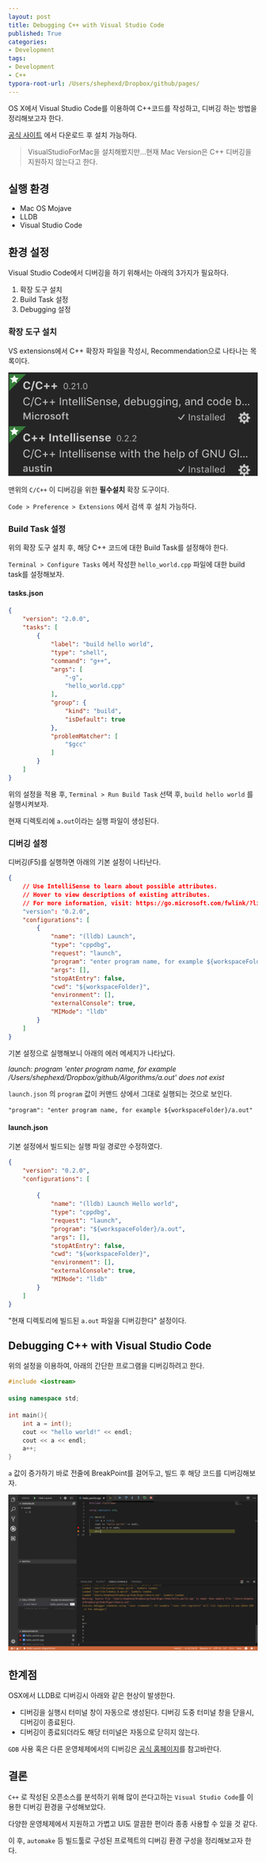 ```yaml
---
layout: post
title: Debugging C++ with Visual Studio Code
published: True
categories:
- Development
tags:
- Development
- C++
typora-root-url: /Users/shephexd/Dropbox/github/pages/
---
```




OS X에서 Visual Studio Code를 이용하여 C++코드를 작성하고, 디버깅 하는 방법을 정리해보고자 한다.

[공식 사이트](https://code.visualstudio.com/?wt.mc_id=DX_841432) 에서 다운로드 후 설치 가능하다.



> VisualStudioForMac을 설치해봤지만...현재 Mac Version은 C++ 디버깅을 지원하지 않는다고 한다.



<!--more-->



## 실행 환경

- Mac OS Mojave
- LLDB
- Visual Studio Code



## 환경 설정

Visual Studio Code에서 디버깅을 하기 위해서는 아래의 3가지가 필요하다.



1. 확장 도구 설치
2. Build Task 설정
3. Debugging 설정



### 확장 도구 설치

VS extensions에서 C++ 확장자 파일을 작성시, Recommendation으로 나타나는 목록이다.



![c++확장프로그램](/assets/images/articles/Development/vs_code_cpp_extensions.png)



맨위의 `C/C++` 이 디버깅을 위한 **필수설치** 확장 도구이다.

`Code > Preference > Extensions` 에서 검색 후 설치 가능하다.



### Build Task 설정

위의 확장 도구 설치 후, 해당 C++ 코드에 대한 Build Task를 설정해야 한다.



`Terminal > Configure Tasks` 에서 작성한 `hello_world.cpp` 파일에 대한 build task를 설정해보자.



#### tasks.json

```json
{
    "version": "2.0.0",
    "tasks": [
        {
            "label": "build hello world",
            "type": "shell",
            "command": "g++",
            "args": [
                "-g",
                "hello_world.cpp"
            ],
            "group": {
                "kind": "build",
                "isDefault": true
            },
            "problemMatcher": [
                "$gcc"
            ]
        }
    ]
}
```



위의 설정을 적용 후, `Terminal > Run Build Task` 선택 후, `build hello world` 를 실행시켜보자.

현재 디렉토리에 `a.out`이라는 실행 파일이 생성된다.



### 디버깅 설정

디버깅(F5)를 실행하면 아래의 기본 설정이 나타난다.

```json
{
    // Use IntelliSense to learn about possible attributes.
    // Hover to view descriptions of existing attributes.
    // For more information, visit: https://go.microsoft.com/fwlink/?linkid=830387
    "version": "0.2.0",
    "configurations": [
        {
            "name": "(lldb) Launch",
            "type": "cppdbg",
            "request": "launch",
            "program": "enter program name, for example ${workspaceFolder}/a.out",
            "args": [],
            "stopAtEntry": false,
            "cwd": "${workspaceFolder}",
            "environment": [],
            "externalConsole": true,
            "MIMode": "lldb"
        }
    ]
}
```



기본 설정으로 실행해보니 아래의 에러 메세지가 나타났다.

*launch: program 'enter program name, for example /Users/shephexd/Dropbox/github/Algorithms/a.out' does not exist*



`launch.json` 의 `program` 값이 커맨드 상에서 그대로 실행되는 것으로 보인다.

`"program": "enter program name, for example ${workspaceFolder}/a.out"`



#### launch.json

기본 설정에서 빌드되는 실행 파일 경로만 수정하였다.

```json
{
    "version": "0.2.0",
    "configurations": [

        {
            "name": "(lldb) Launch Hello world",
            "type": "cppdbg",
            "request": "launch",
            "program": "${workspaceFolder}/a.out",
            "args": [],
            "stopAtEntry": false,
            "cwd": "${workspaceFolder}",
            "environment": [],
            "externalConsole": true,
            "MIMode": "lldb"
        }
    ]
}
```



"현재 디렉토리에 빌드된 `a.out` 파일을 디버깅한다" 설정이다.



## Debugging C++ with Visual Studio Code

위의 설정을 이용하여, 아래의 간단한 프로그램을 디버깅하려고 한다.

```c++
#include <iostream>

using namespace std;

int main(){
    int a = int();
    cout << "hello world!" << endl;
    cout << a << endl;
    a++;
}
```



`a` 값이 증가하기 바로 전줄에 BreakPoint를 걸어두고, 빌드 후 해당 코드를 디버깅해보자.



![디버깅 화면](/assets/images/articles/Development/vs_code_cpp_debugging.png)



## 한계점

OSX에서 LLDB로 디버깅시 아래와 같은 현상이 발생한다.

- 디버깅을 실행시 터미널 창이 자동으로 생성된다. 디버깅 도중 터미널 창을 닫을시, 디버깅이 종료된다.
- 디버깅이 종료되더라도 해당 터미널은 자동으로 닫히지 않는다.



`GDB` 사용 혹은 다른 운영체제에서의 디버깅은 [공식 홈페이지](https://code.visualstudio.com/docs/languages/cpp)를 참고바란다.



## 결론

`C++` 로 작성된 오픈소스를 분석하기 위해 많이 쓴다고하는 `Visual Studio Code`를 이용한 디버깅 환경을 구성해보았다.

다양한 운영체제에서 지원하고 가볍고 UI도 깔끔한 편이라 종종 사용할 수 있을 것 같다.



이 후, `automake` 등 빌드툴로 구성된 프로젝트의 디버깅 환경 구성을 정리해보고자 한다.